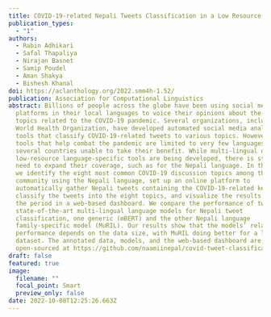 ```yaml
---
title: COVID-19-related Nepali Tweets Classification in a Low Resource Setting
publication_types:
  - "1"
authors:
  - Rabin Adhikari
  - Safal Thapaliya
  - Nirajan Basnet
  - Samip Poudel
  - Aman Shakya
  - Bishesh Khanal
doi: https://aclanthology.org/2022.smm4h-1.52/
publication: Association for Computational Linguistics
abstract: Billions of people across the globe have been using social media
  platforms in their local languages to voice their opinions about the various
  topics related to the COVID-19 pandemic. Several organizations, including the
  World Health Organization, have developed automated social media analysis
  tools that classify COVID-19-related tweets to various topics. However, these
  tools that help combat the pandemic are limited to very few languages, making
  several countries unable to take their benefit. While multi-lingual or
  low-resource language-specific tools are being developed, there is still a
  need to expand their coverage, such as for the Nepali language. In this paper,
  we identify the eight most common COVID-19 discussion topics among the Twitter
  community using the Nepali language, set up an online platform to
  automatically gather Nepali tweets containing the COVID-19-related keywords,
  classify the tweets into the eight topics, and visualize the results across
  the period in a web-based dashboard. We compare the performance of two
  state-of-the-art multi-lingual language models for Nepali tweet
  classification, one generic (mBERT) and the other Nepali language
  family-specific model (MuRIL). Our results show that the models’ relative
  performance depends on the data size, with MuRIL doing better for a larger
  dataset. The annotated data, models, and the web-based dashboard are
  open-sourced at https://github.com/naamiinepal/covid-tweet-classification.
draft: false
featured: true
image:
  filename: ""
  focal_point: Smart
  preview_only: false
date: 2022-10-08T12:25:26.663Z
---
```

